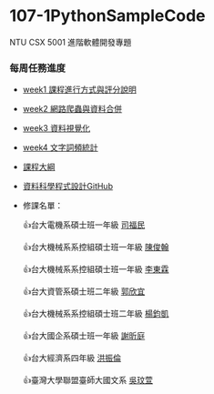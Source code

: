 # 107-1PythonSampleCode
NTU CSX 5001 進階軟體開發專題

### 每周任務進度

- [week1 課程進行方式與評分說明](https://github.com/NTU-CSX-Project/107-1PythonSampleCode/tree/master/week_1)

- [week2 網路爬蟲與資料合併](https://github.com/NTU-CSX-Project/107-1PythonSampleCode/tree/master/week_2)

- [week3 資料視覺化](https://github.com/NTU-CSX-Project/107-1PythonSampleCode/tree/master/week_3)

- [week4 文字詞頻統計](https://github.com/NTU-CSX-Project/107-1PythonSampleCode/tree/master/week_4)

- [課程大綱](https://csx.aca.ntu.edu.tw/1071CSX5001_)

- [資料科學程式設計GitHub](https://github.com/NTU-CSX-Project/107-1PythonSampleCode/)

- 修課名單：

    :thumbsup:台大電機系碩士班一年級 [司福民](https://github.com/sufferming/csxproject)
    
    :thumbsup:台大機械系系控組碩士班一年級 [陳俊翰](https://github.com/Hank421Chen/STASD)
    
    :thumbsup:台大機械系系控組碩士班一年級 [李東霖](https://github.com/snowflakedong/107-1_Python_Project)
    
    :thumbsup:台大資管系碩士班二年級 [郭欣宜](https://github.com/kuosheena2/CSX)
    
    :thumbsup:台大機械系系控組碩士班二年級 [楊鈞凱](https://github.com/YangChunKai/NTUCSX2018)
    
    :thumbsup:台大國企系碩士班一年級 [謝昕庭](https://github.com/hsiehkl/NTU-CSX-Project)
    
    :thumbsup:台大經濟系四年級 [洪振倫](https://github.com/kevinkevin556/STASD)
    
    :thumbsup:臺灣大學聯盟臺師大國文系 [吳玟萱](https://github.com/chloe8599/NTU-CSX-Project)
    
